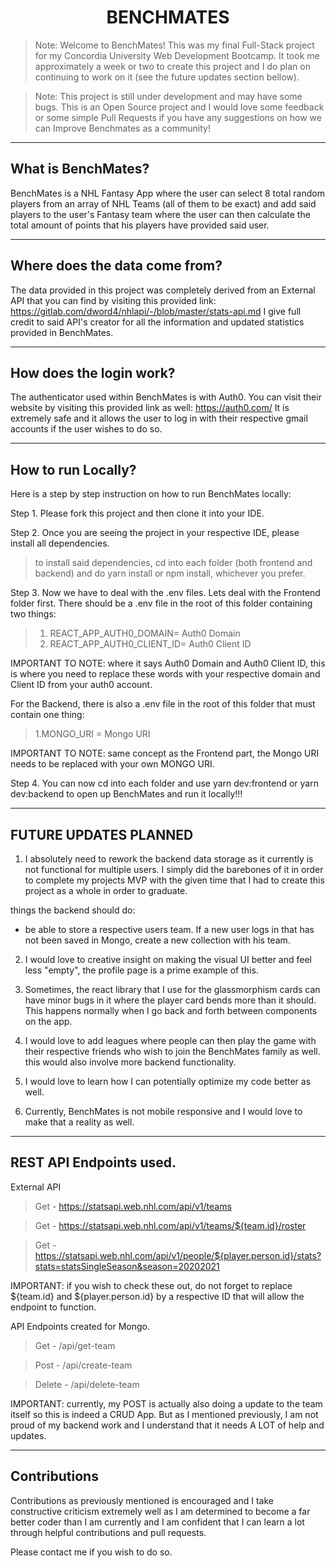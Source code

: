<h1 align="center"> BENCHMATES </h1>

> Note: Welcome to BenchMates! This was my final Full-Stack project for my Concordia University Web Development Bootcamp. It took me approximately a week or two to create this project and I do plan on continuing to work on it (see the future updates section bellow).

> Note: This project is still under development and may have some bugs. This is an Open Source project and I would love some feedback or some simple Pull Requests if you have any suggestions on how we can Improve Benchmates as a community!

---

## What is BenchMates?

BenchMates is a NHL Fantasy App where the user can select 8 total random players from an array of NHL Teams (all of them to be exact) and add said players to the user's Fantasy team where the user can then calculate the total amount of points that his players have provided said user.

---

## Where does the data come from?

The data provided in this project was completely derived from an External API that you can find by visiting this provided link: https://gitlab.com/dword4/nhlapi/-/blob/master/stats-api.md
I give full credit to said API's creator for all the information and updated statistics provided in BenchMates. 

---

## How does the login work?

The authenticator used within BenchMates is with Auth0. You can visit their website by visiting this provided link as well: https://auth0.com/ 
It is extremely safe and it allows the user to log in with their respective gmail accounts if the user wishes to do so.

---

## How to run Locally?

Here is a step by step instruction on how to run BenchMates locally:

Step 1. Please fork this project and then clone it into your IDE.

Step 2. Once you are seeing the project in your respective IDE, please install all dependencies.
> to install said dependencies, cd into each folder (both frontend and backend) and do yarn install or npm install, whichever you prefer.

Step 3. Now we have to deal with the .env files. Lets deal with the Frontend folder first. There should be a .env file in the root of this folder containing two things: 
> 1. REACT_APP_AUTH0_DOMAIN= Auth0 Domain
> 2. REACT_APP_AUTH0_CLIENT_ID= Auth0 Client ID

IMPORTANT TO NOTE: where it says Auth0 Domain and Auth0 Client ID, this is where you need to replace these words with your respective domain and Client ID from your auth0 account. 

For the Backend, there is also a .env file in the root of this folder that must contain one thing:
> 1.MONGO_URI = Mongo URI

IMPORTANT TO NOTE: same concept as the Frontend part, the Mongo URI needs to be replaced with your own MONGO URI. 

Step 4. You can now cd into each folder and use yarn dev:frontend or yarn dev:backend to open up BenchMates and run it locally!!!

---

## FUTURE UPDATES PLANNED

1. I absolutely need to rework the backend data storage as it currently is not functional for multiple users. I simply did the barebones of it in order to complete my projects MVP with the given time that I had to create this project as a whole in order to graduate.

things the backend should do: 
- be able to store a respective users team. If a new user logs in that has not been saved in Mongo, create a new collection with his team.


2. I would love to creative insight on making the visual UI better and feel less "empty", the profile page is a prime example of this. 

3. Sometimes, the react library that I use for the glassmorphism cards can have minor bugs in it where the player card bends more than it should. This happens normally when I go back and forth between components on the app. 

4. I would love to add leagues where people can then play the game with their respective friends who wish to join the BenchMates family as well. this would also involve more backend functionality.

5. I would love to learn how I can potentially optimize my code better as well. 

6. Currently, BenchMates is not mobile responsive and I would love to make that a reality as well.

---

## REST API Endpoints used.

External API
> Get - https://statsapi.web.nhl.com/api/v1/teams

> Get - https://statsapi.web.nhl.com/api/v1/teams/${team.id}/roster

> Get - https://statsapi.web.nhl.com/api/v1/people/${player.person.id}/stats?stats=statsSingleSeason&season=20202021

IMPORTANT: if you wish to check these out, do not forget to replace ${team.id} and ${player.person.id} by a respective ID that will allow the endpoint to function. 

API Endpoints created for Mongo. 

> Get - /api/get-team

> Post - /api/create-team

> Delete - /api/delete-team

IMPORTANT: currently, my POST is actually also doing a update to the team itself so this is indeed a CRUD App. But as I mentioned previously, I am not proud of my backend work and I understand that it needs A LOT of help and updates. 

---

## Contributions

Contributions as previously mentioned is encouraged and I take constructive criticism extremely well as I am determined to become a far better coder than I am currently and I am confident that I can learn a lot through helpful contributions and pull requests. 

Please contact me if you wish to do so. 
